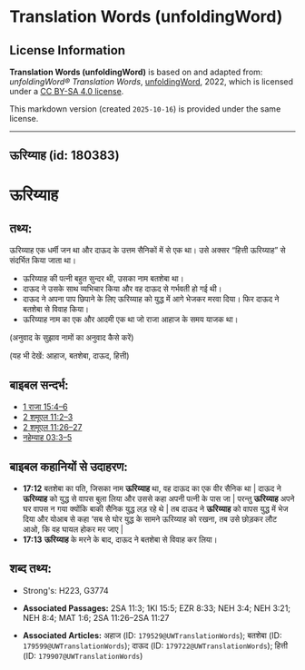 # Translation Words (unfoldingWord)

## License Information

**Translation Words (unfoldingWord)** is based on and adapted from: _unfoldingWord® Translation Words_, [unfoldingWord](https://unfoldingword.org/utw), 2022, which is licensed under a [CC BY-SA 4.0 license](https://creativecommons.org/licenses/by-sa/4.0/legalcode.en).

This markdown version (created `2025-10-16`) is provided under the same license.



--------------------------------

## ऊरिय्याह (id: 180383)

ऊरिय्याह
========

तथ्य:
-----

ऊरिय्याह एक धर्मी जन था और दाऊद के उत्तम सैनिकों में से एक था। उसे अक्सर “हित्ती ऊरिय्याह” से संदर्भित किया जाता था।

* ऊरिय्याह की पत्नी बहुत सुन्दर थी, उसका नाम बतशेबा था।
* दाऊद ने उसके साथ व्यभिचार किया और वह दाऊद से गर्भवती हो गई थी।
* दाऊद ने अपना पाप छिपाने के लिए ऊरिय्याह को युद्ध में आगे भेजकर मरवा दिया। फिर दाऊद ने बतशेबा से विवाह किया।
* ऊरिय्याह नाम का एक और आदमी एक था जो राजा आहाज के समय याजक था।

(अनुवाद के सुझाव नामों का अनुवाद कैसे करें)

(यह भी देखें: आहाज, बतशेबा, दाऊद, हित्ती)

बाइबल सन्दर्भ:
--------------

* [1 राजा 15:4–6](https://ref.ly/1Kgs0:0)
* [2 शमूएल 11:2–3](https://ref.ly/2Sam0:0)
* [2 शमूएल 11:26–27](https://ref.ly/2Sam0:0)
* [नहेम्याह 03:3–5](https://ref.ly/Neh3:3-Neh3:5)

बाइबल कहानियों से उदाहरण:
-------------------------

* **17:12** बतशेबा का पति, जिसका नाम **ऊरिय्याह** था, वह दाऊद का एक वीर सैनिक था \| दाऊद ने **ऊरिय्याह** को युद्ध से वापस बुला लिया और उससे कहा अपनी पत्नी के पास जा \| परन्तु **ऊरिय्याह** अपने घर वापस न गया क्योंकि बाकी सैनिक युद्ध लड़ रहे थे \| तब दाऊद ने **ऊरिय्याह** को वापस युद्ध में भेज दिया और योआब से कहा ‘सब से घोर युद्ध के सामने ऊरिय्याह को रखना, तब उसे छोड़कर लौट आओ, कि वह घायल होकर मर जाए \|
* **17:13** **ऊरिय्याह** के मरने के बाद, दाऊद ने बतशेबा से विवाह कर लिया।

शब्द तथ्य:
----------

* Strong's: H223, G3774

* **Associated Passages:** 2SA 11:3; 1KI 15:5; EZR 8:33; NEH 3:4; NEH 3:21; NEH 8:4; MAT 1:6; 2SA 11:26–2SA 11:27
* **Associated Articles:** अहाज (ID: `179529@UWTranslationWords`); बतशेबा (ID: `179599@UWTranslationWords`); दाऊद (ID: `179722@UWTranslationWords`); हित्ती (ID: `179907@UWTranslationWords`)

